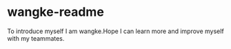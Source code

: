 # wangke-readme
To introduce myself
I am wangke.Hope I can learn more and improve myself with my teammates.
